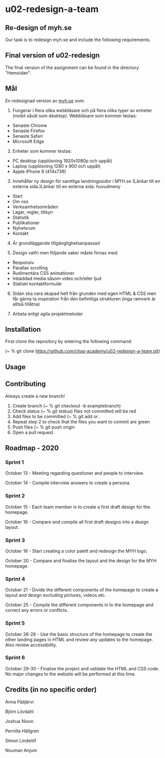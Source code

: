 # u02-redesign-a-team

## Re-design of myh.se
Our task is to redesign myh.se and include the following requirements.

## Final version of u02-redesign
The final version of the assignment can be found in the directory "Hemsidan".

## Mål

En redesignad version av [myh.se](myh.se) som:

1. Fungerar i flera olika webbläsare och på flera olika typer av enheter (mobil såväl som desktop). Webbläsare som kommer testas:
* Senaste Chrome
* Senaste Firefox
* Senaste Safari
* Microsoft Edge

2. Enheter som kommer testas:
* PC desktop (upplösning 1920x1080p och uppåt)
* Laptop (upplösning 1280 x 900 och uppåt)
* Apple iPhone 8 (414x736)

3. Innehåller ny design för samtliga landningssidor i MYH.se (Länkar till en externa sida.)Länkar till en externa sida. huvudmeny
* Start
* Om oss
* Verksamhetsområden
* Lagar, regler, tillsyn
* Statistik
* Publikationer
* Nyhetsrum
* Kontakt

4. Är grundläggande tillgänglighetsanpassad

5. Design valfri men följande saker måste finnas med:
* Responsiv
* Parallax scrolling
* Rudimentära CSS animationer
* Inbäddad media såsom video och/eller ljud
* Statiskt kontaktformulär
    
6. Sidan ska vara skapad helt från grunden med egen HTML & CSS men får gärna ta inspiration från den befintliga strukturen (inga ramverk är alltså tillåtna)

7. Arbeta enligt agila projektmetoder


## Installation
First clone the repository by entering the following command: 

(~ % git clone https://github.com/chas-academy/u02-redesign-a-team.git)

## Usage

## Contributing

Always create a new branch!

1. Create branch (~ % git checkout -b examplebranch)
2. Check status (~ % git status) files not committed will be red
3. Add files to be committed (~ % git add <file name> or . <for all none tracked files>
4. Repeat step 2 to check that the files you want to commit are green
5. Push files (~ % git push origin <branch-name>
6. Open a pull request.

## Roadmap - 2020

### Sprint 1
October 13 - Meeting regarding questioner and people to interview.

October 14 - Compile interview answers to create a persona.

### Sprint 2
October 15 - Each team member is to create a first draft design for the homepage.

October 16 - Compare and compile all first draft designs into a design layout.

### Sprint 3
October 18 - Start creating a color palett and redesign the MYH logo.

October 20 - Compare and finalise the layout and the design for the MYH homepage.

### Sprint 4
October 21 - Divide the different components of the homepage  to create a layout and design excluding pictures, videos etc.

October 25 - Compile the different components in to the homepage and correct any errors or conflicts.

### Sprint 5
October 26-28 - Use the basic structure of the homepage to create the other landing pages in HTML and review any updates to the homepage. Also review accessibility.

### Sprint 6
October 29-30 - Finalise the project and validate the HTML and CSS code. No major changes to the website will be performed at this time.

## Credits (in no specific order)

Anna Pääjärvi

Björn Lövdahl

Joshua Nixon

Pernilla Hällgren

Simon Lindelöf

Nouman Anjum


